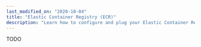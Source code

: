 ```yaml
---
last_modified_on: "2020-10-04"
title: "Elastic Container Registry (ECR)"
description: "Learn how to configure and plug your Elastic Container Registry (ECR) account"
---
```


TODO



